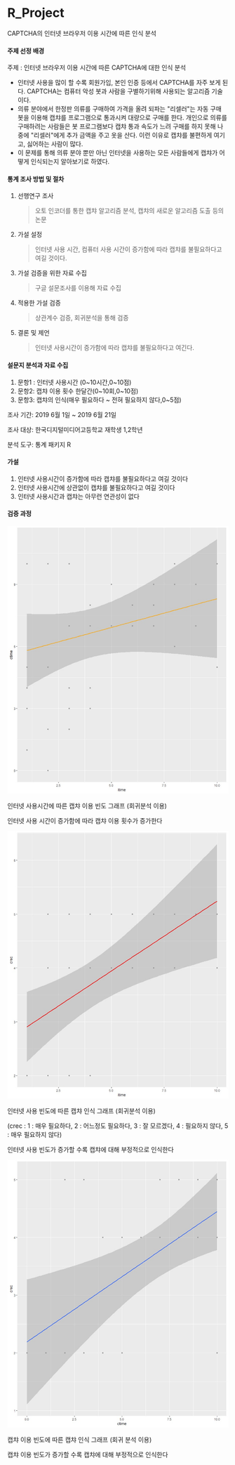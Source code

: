 # R_Project
CAPTCHA의 인터넷 브라우저 이용 시간에 따른 인식 분석

#### 주제 선정 배경

주제 : 인터넷 브라우저 이용 시간에 따른 CAPTCHA에 대한 인식 분석

+ 인터넷 사용을 많이 할 수록 회원가입, 본인 인증 등에서 CAPTCHA를 자주 보게 된다. CAPTCHA는 컴퓨터 악성 봇과 사람을 구별하기위해 사용되는 알고리즘 기술이다. 
+ 의류 분야에서 한정판 의류를 구매하여 가격을 올려 되파는 "리셀러"는 자동 구매 봇을 이용해 캡챠를 프로그램으로 통과시켜 대량으로 구매를 한다. 개인으로 의류를 구매하려는 사람들은 봇 프로그램보다 캡챠 통과 속도가 느려 구매를 하지 못해 나중에 "리셀러"에게 추가 금액을 주고 옷을 산다. 이런 이유로  캡챠를 불편하게 여기고, 싫어하는 사람이 많다. 
+ 이 문제를 통해 의류 분야 뿐만 아닌 인터넷을 사용하는 모든 사람들에게 캡챠가 어떻게 인식되는지 알아보기로 하였다.

#### 통계 조사 방법 및 절차

1. 선행연구 조사 

   > 오토 인코더를 통한 캡챠 알고리즘 분석, 캡챠의 새로운 알고리즘 도출 등의 논문

2. 가설 설정

   > 인터넷 사용 시간, 컴퓨터 사용 시간이 증가함에 따라 캡챠를 불필요하다고 여길 것이다.

3. 가설 검증을 위한 자료 수집

   > 구글 설문조사를 이용해 자료 수집

4. 적용한 가설 검증

   > 상관계수 검증, 회귀분석을 통해 검증  

5. 결론 및 제언

   > 인터넷 사용시간이 증가함에 따라 캡챠를 불필요하다고 여긴다.

#### 설문지 분석과 자료 수집

1. 문항1 : 인터넷 사용시간 (0~10시간,0~10점)
2. 문항2: 캡챠 이용 횟수 한달간(0~10회,0~10점)
3. 문항3: 캡챠의 인식(매우 필요하다 ~ 전혀 필요하지 않다,0~5점)

조사 기간: 2019 6월 1일 ~ 2019 6월 21일 

조사 대상: 한국디지털미디어고등학교 재학생 1,2학년

분석 도구: 통계 패키지 R

#### 가설 

1. 인터넷 사용시간이 증가함에 따라 캡챠를 불필요하다고 여길 것이다
2. 인터넷 사용시간에 상관없이 캡챠를 불필요하다고 여길 것이다
3. 인터넷 사용시간과 캡챠는 아무런 연관성이 없다

#### 검증 과정

![](./img/3.jpg)

인터넷 사용시간에 따른 캡챠 이용 빈도 그래프 (회귀분석 이용)

인터넷 사용 시간이 증가함에 따라 캡챠 이용 횟수가 증가한다

![](./img/2.jpg)

인터넷 사용 빈도에 따른 캡챠 인식 그래프 (회귀분석 이용)

(crec : 1 : 매우 필요하다, 2 : 어느정도 필요하다, 3 : 잘 모르겠다, 4 : 필요하지 않다, 5 : 매우 필요하지 않다)

인터넷 사용 빈도가 증가할 수록 캡챠에 대해 부정적으로 인식한다

![](./img/1.jpg)

캡챠 이용 빈도에 따른 캡챠 인식 그래프 (회귀 분석 이용)

캡챠 이용 빈도가 증가할 수록 캡챠에 대해 부정적으로 인식한다

